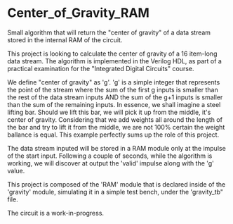 # Center_of_Gravity_RAM
Small algorithm that will return the "center of gravity" of a data stream stored in the internal RAM of the circuit.

This project is looking to calculate the center of gravity of a 16 item-long data stream. The algorithm is implemented in the Verilog HDL, as part of a practical examination for the "Integrated Digital Circuits" course. 

We define "center of gravity" as 'g'. 'g' is a simple integer that represents the point of the stream where the sum of the first g inputs is smaller than the rest of the data stream inputs AND the sum of the g+1 inputs is smaller than the sum of the remaining inputs. In essence, we shall imagine a steel lifting bar. Should we lift this bar, we will pick it up from the middle, it's center of gravity. Considering that we add weights all around the length of the bar and try to lift it from the middle, we are not 100% certain the weight ballance is equal. This example perfectly sums up the role of this project. 

The data stream inputed will be stored in a RAM module only at the impulse of the start input. Following a couple of seconds, while the algorithm is working, we will discover at output the 'valid' impulse along with the 'g' value. 

This project is composed of the 'RAM' module that is declared inside of the 'gravity' module, simulating it in a simple test bench, under the 'gravity_tb" file.

The circuit is a work-in-progress.
